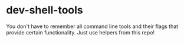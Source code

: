 # dev-shell-tools

You don't have to remember all command line tools and their flags that provide certain functionality.
Just use helpers from this repo!
